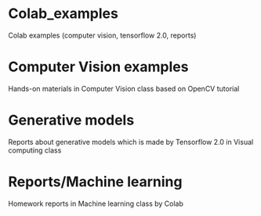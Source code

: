 # Colab_examples
Colab examples (computer vision, tensorflow 2.0, reports)

# Computer Vision examples
Hands-on materials in Computer Vision class based on OpenCV tutorial

# Generative models
Reports about generative models which is made by Tensorflow 2.0 in Visual computing class

# Reports/Machine learning
Homework reports in Machine learning class by Colab
